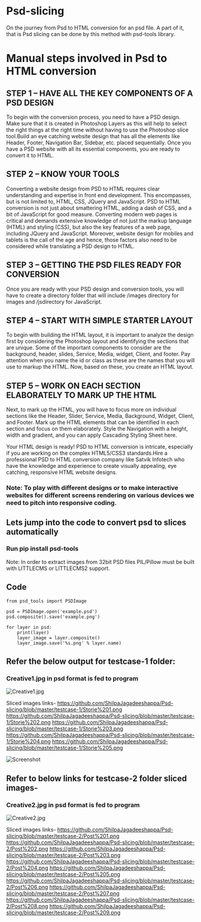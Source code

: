 # Psd-slicing
On the journey from Psd to HTML conversion for an psd file. A part of it, that is Psd slicing can be done by this method with psd-tools library.
# Manual steps involved in Psd to HTML conversion
## STEP 1 – HAVE ALL THE KEY COMPONENTS OF A PSD DESIGN
To begin with the conversion process, you need to have a PSD design. Make sure that it is created in Photoshop Layers as this will help to select the right things at the right time without having to use the Photoshop slice tool.Build an eye catching website design that has all the elements like Header, Footer, Navigation Bar, Sidebar, etc. placed sequentially. Once you have a PSD website with all its essential components, you are ready to convert it to HTML.

## STEP 2 – KNOW YOUR TOOLS
Converting a website design from PSD to HTML requires clear understanding and expertise in front end development. This encompasses, but is not limited to, HTML, CSS, JQuery and JavaScript. PSD to HTML conversion is not just about smattering HTML, adding a dash of CSS, and a bit of JavaScript for good measure. Converting modern web pages is critical and demands extensive knowledge of not just the markup language (HTML) and styling (CSS), but also the key features of a web page, including JQuery and JavaScript. Moreover, website design for mobiles and tablets is the call of the age and hence, those factors also need to be considered while translating a PSD design to HTML.

## STEP 3 – GETTING THE PSD FILES READY FOR CONVERSION
Once you are ready with your PSD design and conversion tools, you will have to create a directory folder that will include /images directory for images and /jsdirectory for JavaScript.

## STEP 4 – START WITH SIMPLE STARTER LAYOUT
To begin with building the HTML layout, it is important to analyze the design first by considering the Photoshop layout and identifying the sections that are unique. Some of the important components to consider are the background, header, slides, Service, Media, widget, Client, and footer. Pay attention when you name the id or class as these are the names that you will use to markup the HTML. Now, based on these, you create an HTML layout.

## STEP 5 – WORK ON EACH SECTION ELABORATELY TO MARK UP THE HTML
Next, to mark up the HTML, you will have to focus more on individual sections like the Header, Slider, Service, Media, Background, Widget, Client, and Footer. Mark up the HTML elements that can be identified in each section and focus on them elaborately. Style the Navigation with a height, width and gradient, and you can apply Cascading Styling Sheet here.

Your HTML design is ready! PSD to HTML conversion is intricate, especially if you are working on the complex HTML5/CSS3 standards.Hire a professional PSD to HTML conversion company like Satvik Infotech who have the knowledge and experience to create visually appealing, eye catching, responsive HTML website designs.

### Note: To play with different designs or to make interactive websites for different screens rendering on various devices we need to pitch into responsive coding.

## Lets jump into the code to convert psd to slices automatically

### Run pip install psd-tools

Note:
In order to extract images from 32bit PSD files PIL/Pillow must be built with LITTLECMS or LITTLECMS2 support.

## Code
```
from psd_tools import PSDImage

psd = PSDImage.open('example.psd')
psd.composite().save('example.png')

for layer in psd:
    print(layer)
    layer_image = layer.composite()
    layer_image.save('%s.png' % layer.name)
  ```
  
## Refer the below output for testcase-1 folder:
### Creative1.jpg in psd format is fed to program
![Creative1.jpg](https://raw.githubusercontent.com/ShilpaJagadeeshappa/Psd-slicing/master/testcase-1/creative1.jpg)

Sliced images links-
https://github.com/ShilpaJagadeeshappa/Psd-slicing/blob/master/testcase-1/Storie%201.png
https://github.com/ShilpaJagadeeshappa/Psd-slicing/blob/master/testcase-1/Storie%202.png
https://github.com/ShilpaJagadeeshappa/Psd-slicing/blob/master/testcase-1/Storie%203.png
https://github.com/ShilpaJagadeeshappa/Psd-slicing/blob/master/testcase-1/Storie%204.png
https://github.com/ShilpaJagadeeshappa/Psd-slicing/blob/master/testcase-1/Storie%205.png
  
 ![Screenshot](https://raw.githubusercontent.com/ShilpaJagadeeshappa/Psd-slicing/master/testcase-1/screenshot.png)
 
 ## Refer to below links for testcase-2 folder sliced images-
 ### Creative2.jpg in psd format is fed to program
 ![Creative2.jpg](https://github.com/ShilpaJagadeeshappa/Psd-slicing/blob/master/testcase-2/creative2.jpg)
 
 Sliced images links-
 https://github.com/ShilpaJagadeeshappa/Psd-slicing/blob/master/testcase-2/Post%201.png
 https://github.com/ShilpaJagadeeshappa/Psd-slicing/blob/master/testcase-2/Post%202.png
 https://github.com/ShilpaJagadeeshappa/Psd-slicing/blob/master/testcase-2/Post%203.png
 https://github.com/ShilpaJagadeeshappa/Psd-slicing/blob/master/testcase-2/Post%204.png
 https://github.com/ShilpaJagadeeshappa/Psd-slicing/blob/master/testcase-2/Post%205.png
 https://github.com/ShilpaJagadeeshappa/Psd-slicing/blob/master/testcase-2/Post%206.png
 https://github.com/ShilpaJagadeeshappa/Psd-slicing/blob/master/testcase-2/Post%207.png
 https://github.com/ShilpaJagadeeshappa/Psd-slicing/blob/master/testcase-2/Post%208.png
 https://github.com/ShilpaJagadeeshappa/Psd-slicing/blob/master/testcase-2/Post%209.png
 
 



